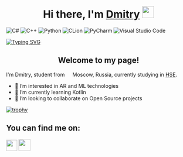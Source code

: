 <h1 align="center">Hi there, I'm <a href="https://vk.com/thats_impossible" target="_blank">Dmitry</a> 
<img src="https://github.com/blackcater/blackcater/raw/main/images/Hi.gif" height="32"/></h1>

![C#](https://img.shields.io/badge/c%23-%23239120.svg?style=for-the-badge&logo=c-sharp&logoColor=white)
![C++](https://img.shields.io/badge/c++-%2300599C.svg?style=for-the-badge&logo=c%2B%2B&logoColor=white)
![Python](https://img.shields.io/badge/python-3670A0?style=for-the-badge&logo=python&logoColor=ffdd54)
![CLion](https://img.shields.io/badge/CLion-black?style=for-the-badge&logo=clion&logoColor=white)
![PyCharm](https://img.shields.io/badge/pycharm-143?style=for-the-badge&logo=pycharm&logoColor=black&color=black&labelColor=green)
![Visual Studio Code](https://img.shields.io/badge/Visual%20Studio%20Code-0078d7.svg?style=for-the-badge&logo=visual-studio-code&logoColor=white)

[![Typing SVG](https://readme-typing-svg.herokuapp.com?color=%2336BCF7&lines=Computer+science+student)](https://git.io/typing-svg)
<h2 align="center">Welcome to my page!</h2>
<span>I'm Dmitry, student from <img src="https://cdn-icons-png.flaticon.com/512/323/323300.png" width="13"/> Moscow, Russia, currently studying in <a href="https://www.hse.ru/en/">HSE</a>.</span>

- 👀 I’m interested in AR and ML technologies
- 🌱 I’m currently learning Kotlin
- 💞️ I’m looking to collaborate on Open Source projects

[![trophy](https://github-profile-trophy.vercel.app/?username=Dipvincer)](https://github.com/ryo-ma/github-profile-trophy)

## You can find me on:
<a href="https://vk.com/thats_impossible"><img src="https://upload.wikimedia.org/wikipedia/commons/2/21/VK.com-logo.svg" width="30"/></a>
<a href="https://github.com/Dipvincer"><img src="https://icon-library.com/images/github-icon-white/github-icon-white-6.jpg" width="32"/></a>

<!---
Dipvincer/Dipvincer is a ✨ special ✨ repository because its `README.md` (this file) appears on your GitHub profile.
You can click the Preview link to take a look at your changes.
--->
